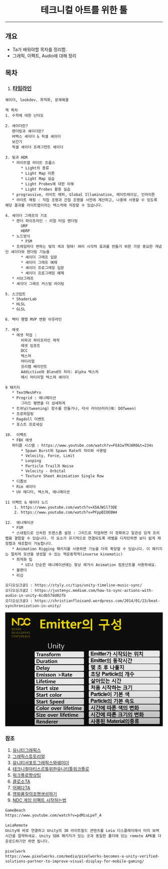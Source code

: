 <h1 align="center"> 테크니컬 아트를 위한 툴 </h1>

---

## 개요

* Ta가 배워야할 목차를 정리함.
* 그래픽, 이펙트, Audio에 대해 정리

## 목차 

1. ### [타임라인]()
```
쉐이더, lookdev, 최적화, 문제해결

책 목차
1. 수학에 대한 난이도

2. 셰이더란?
   랜더링과 셰이더란?
   버텍스 셰이더 & 픽셀 셰이더
   보간기
   픽셀 셰이더 프래그먼트 셰이더

3. 빛과 HDR
   * 라이트맵 라이트 프롭스
       * Light의 종류
       * Light Map 이론
       * Light Map 실습
       * Light Probes에 대한 이해
       * Light Probes 활용 실습
   * prograssive, 라이트 매퍼, Global Illumination, 레이트레이싱, 인라이튼
   * 라이트 매핑 : 직접 조명과 간접 조명을 사전에 계산하고, 나중에 사용할 수 있도록 해당 결과를 라이트맵이라는 텍스처에 저장할 수 있습니다. 

4. 셰이더 그래프의 기초
   * 랜더 파이프라인 : 리얼 타임 랜더링
       URP 
       HDRP
   * 노드방식
       * FSM
   * 프레임마다 변하는 빛의 색과 형태! 여러 시각적 효과를 만들기 위한 가장 중요한 개념인 셰이더와 렌더링 기능을
       * 셰이더 그래프 입문
       * 셰이더 그래프 예제
       * 셰이더 프로그래밍 입문
       * 셰이더 프로그래밍 예제
   * 서브그래프
   * 셰이더 그래프 커스텀 라이팅

5. 스크립트
   * ShaderLab 
   * HLSL
   * GLSL

6. 벡터 행렬 MVP 변환 아웃라인

7. 에셋
   * 에셋 작업 : 
       비파괴 파이프라인 제작 
       에셋 임포트
       DCC
       텍스처
       머티리얼
       프리팹 배리언트
       Addictive와 Blend의 차이: Alpha 텍스처
       메시 머티리얼 텍스쳐 셰이더

9 패키지
   * TextMeshPro
   * Progrid : 애니메이션
       그리드 평면을 더 섬세하게
   * 트위닝(tweening) 함수를 만들거나, 타사 라이브러리(예: DOTween)
   * 프로파일링
   * Ragdoll 이벤트
   * 포스트 프로세싱

10.  이펙트
   * FBX 에셋
   파티클 시스템 : https://www.youtube.com/watch?v=FEA1wTMJAR0&t=234s
       * Spawn Burst와 Spawn Rate의 차이와 사용법
       * Velocity, Force, Limit
       * Looping
       * Particle Trail과 Noise
       * Velocity - Orbital
       * Texture Sheet Animiation Single Row
   * 디졸브
   * Rim 셰이더 
   * UV 에디터, 텍스쳐, 애니메이션

11 이펙트 & 쉐이더 노드 
    1. https://www.youtube.com/watch?v=X5AJW1l73DE
    2. https://www.youtube.com/watch?v=PFppBIOEBW4

12.  애니메이션
   * FSM
   * 스내핑으로 신속한 트랜스폼 설정 : 그리드로 작업하면 더 정확하고 일관성 있게 프리팹을 결합할 수 있습니다. 각 요소가 유기적으로 연결되도록 레벨을 디자인하면 보다 쉽게 재정렬과 재조합이 가능합니다.
   * Animation Rigging 패키지를 사용하면 기능을 더욱 확장할 수 있습니다. 이 패키지는 절차적 모션을 생성할 수 있는 역운동학적(inverse kinematic)
   * 최적화 팁
       * UI나 단순한 애니메이션에는 항상 레거시 Animation 컴포넌트를 사용하세요.  
   * 블랜더
   * 리깅
```

```text
오디오싱크글1 : https://styly.cc/tips/unity-timeline-music-sync/
오디오싱크글2 : https://justenyc.medium.com/how-to-sync-actions-with-audio-in-unity-6cdb57dd02fb
오디오싱크글3 : https://christianfloisand.wordpress.com/2014/01/23/beat-synchronization-in-unity/
```
![](2023-01-03-16-28-53.png) 
### 참조
1. [유니티그래픽스](https://docs.unity3d.com/kr/2020.3/Manual/Graphics.html)
2. [그래픽스튜토리얼](https://learn.unity.com/search?k=%5B%22q%3AGraphics%22%5D)
3. [유니티서포트그래픽스와쉐이더](https://support.unity.com/hc/en-us/sections/201165155-Graphics-and-Shaders)
4. [테크니컬아티스르틀위한유니티툴워크플로](https://blog.unity.com/kr/technology/complete-overview-of-unity-toolsets-workflows-for-technical-artists)
5. [워크플로향상팁](https://blog.unity.com/kr/technology/speed-up-your-artist-workflows)
6. [클로소TA](https://coloso.co.kr/products/technicalartist-parksungkuk?utm_source=youtube&utm_medium=organic&utm_campaign=technicalartist-parksungkuk_auto_all&utm_content=game_technicalartist-parksungkuk_coloso_trailer_referrals_221206)
7. [어쩌다TA](https://www.youtube.com/watch?v=hwvRFAvQ5ww)
8. [영화품질의조명생성하기](https://blog.unity.com/technology/sherman-behind-the-screens-how-to-create-cinema-quality-lighting-in-unity)
9. [NDC 게임 이펙트 시작하는법](https://www.youtube.com/watch?v=2jlaUT5uGSI)
```
GameBeach
https://www.youtube.com/watch?v=pdMiuLpeT_A

LeiaRemote
Unity에 바로 연결하고 Unity의 3D 라이트필드 콘텐츠를 Leia 디스플레이에서 미리 보며 시간을 절약하세요. Unity SDK 패키지가 있는 곳과 동일한 폴더에 있는 remote APK를 다운로드하기만 하면 됩니다.

pixelwork
https://www.pixelworks.com/media/pixelworks-becomes-a-unity-verified-solutions-partner-to-improve-visual-display-for-mobile-gaming/
```
